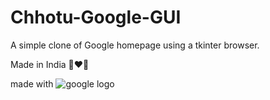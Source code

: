 
# Chhotu-Google-GUI
A simple clone of Google homepage using a tkinter browser.

Made in India 🧡❤💚

made with ![google logo](https://user-images.githubusercontent.com/64016811/121699591-b4d6ca00-caec-11eb-870f-9cac427ad8b1.png)

